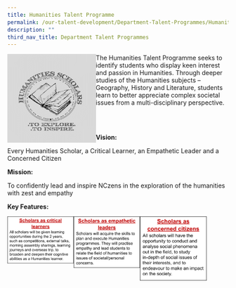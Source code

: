 ```yaml
---
title: Humanities Talent Programme
permalink: /our-talent-development/Department-Talent-Programmes/Humanities-Talent-Programme/
description: ""
third_nav_title: Department Talent Programmes
---
```

<img src="/images/image4%20(1).png" 
     style="width:40%;float:left">
The Humanities Talent Programme seeks to identify students who display keen interest and passion in Humanities. Through deeper studies of the Humanities subjects – Geography, History and Literature, students learn to better appreciate complex societal issues from a multi-disciplinary perspective.

<br>
<br>

**Vision:**

Every Humanities Scholar, a Critical Learner, an Empathetic Leader and a Concerned Citizen

  

**Mission:**

To confidently lead and inspire NCzens in the exploration of the humanities with zest and empathy

  

**Key Features:**

<img src="/images/image1%20(1).png" 
     style="width:30%;float:left">
<img src="/images/image2%20(3).png" 
     style="width:30%;float:left">
<img src="/images/image5%20(3).png" 
     style="width:30%;float:left">